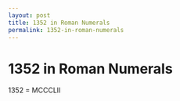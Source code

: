 ```yaml
---
layout: post
title: 1352 in Roman Numerals
permalink: 1352-in-roman-numerals
---
```


# 1352 in Roman Numerals

1352 = MCCCLII
